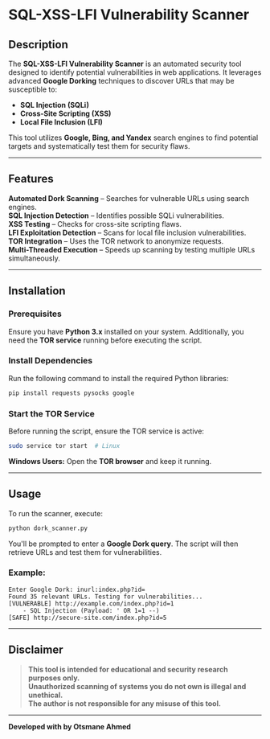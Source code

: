 #  SQL-XSS-LFI Vulnerability Scanner

##  Description
The **SQL-XSS-LFI Vulnerability Scanner** is an automated security tool designed to identify potential vulnerabilities in web applications. It leverages advanced **Google Dorking** techniques to discover URLs that may be susceptible to:

-  **SQL Injection (SQLi)**
-  **Cross-Site Scripting (XSS)**
-  **Local File Inclusion (LFI)**

This tool utilizes **Google, Bing, and Yandex** search engines to find potential targets and systematically test them for security flaws.

---

##  Features
 **Automated Dork Scanning** – Searches for vulnerable URLs using search engines.  
 **SQL Injection Detection** – Identifies possible SQLi vulnerabilities.  
 **XSS Testing** – Checks for cross-site scripting flaws.  
 **LFI Exploitation Detection** – Scans for local file inclusion vulnerabilities.  
 **TOR Integration** – Uses the TOR network to anonymize requests.  
 **Multi-Threaded Execution** – Speeds up scanning by testing multiple URLs simultaneously.  

---

##  Installation

###  Prerequisites
Ensure you have **Python 3.x** installed on your system. Additionally, you need the **TOR service** running before executing the script.

###  Install Dependencies
Run the following command to install the required Python libraries:

```bash
pip install requests pysocks google
```

###  Start the TOR Service
Before running the script, ensure the TOR service is active:

```bash
sudo service tor start  # Linux
```

 **Windows Users:** Open the **TOR browser** and keep it running.

---

##  Usage

To run the scanner, execute:

```bash
python dork_scanner.py
```

You'll be prompted to enter a **Google Dork query**. The script will then retrieve URLs and test them for vulnerabilities.

###  Example:
```
Enter Google Dork: inurl:index.php?id=
Found 35 relevant URLs. Testing for vulnerabilities...
[VULNERABLE] http://example.com/index.php?id=1
    - SQL Injection (Payload: ' OR 1=1 --)
[SAFE] http://secure-site.com/index.php?id=5
```

---

##  Disclaimer
> **This tool is intended for educational and security research purposes only.**  
> **Unauthorized scanning of systems you do not own is illegal and unethical.**  
> **The author is not responsible for any misuse of this tool.**  

---

 **Developed with  by Otsmane Ahmed**  

